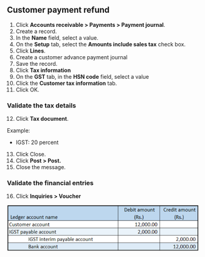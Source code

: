 ## Customer payment refund

1. Click **Accounts receivable > Payments > Payment journal**.
2. Create a record.
3. In the **Name** field, select a value.
4. On the **Setup** tab, select the **Amounts include sales tax** check box.
5. Click **Lines**.
6. Create a customer advance payment journal
7. Save the record.
8. Click **Tax information**
9. On the **GST** tab, in the **HSN code** field, select a value
10. Click the **Customer tax information** tab.
11. Click OK.

### Validate the tax details

12. Click **Tax document**.

Example:

- IGST: 20 percent

13. Click Close.
14. Click **Post > Post.**
15. Close the message.

### Validate the financial entries

16. Click **Inquiries > Voucher**

![](media/GST-Whitepaper/Annotation-2019-05-21-132929.png)

